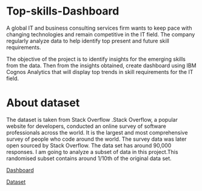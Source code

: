 # Top-skills-Dashboard

A global IT and business consulting services firm wants to keep pace with changing technologies and remain competitive in the IT field. The company regularly  analyze data to help identify top present and future skill requirements.

The objective of the project is to identify insights for the emerging skills from the data. Then from the insights obtained, create dashboard using IBM Cognos Analytics that will display top trends in skill requirements for the IT field.

# About dataset 

The dataset is taken from Stack Overflow .Stack Overflow, a popular website for developers, conducted an online survey of software professionals across the world. It is the largest and most comprehensive survey of people who code around the world. 
The survey data was later open sourced by Stack Overflow. The data set has around 90,000 responses.
I am going to analyze a subset of data in this project.This randomised subset contains around 1/10th of the original data set.

[Dashboard](https://dataplatform.cloud.ibm.com/dashboards/3d6a7b5c-bc86-4ebb-958c-07bedeadf9c5/view/7f21a139378e099714c5eae4079d7f047e667655e0bb865688827b490b692297f0691497c87c195c8c130c61faed175a9a)

[Dataset](https://stackoverflow.blog/2019/04/09/the-2019-stack-overflow-developer-survey-results-are-in/ )
